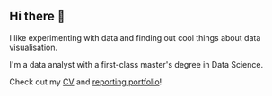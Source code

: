 ## Hi there 👋

I like experimenting with data and finding out cool things about data visualisation. 

I'm a data analyst with a first-class master's degree in Data Science.

Check out my [CV](https://github.com/gz97/gz97/blob/main/Gosia%20Zurek%20CV.pdf) and [reporting portfolio](https://github.com/gz97/gz97/blob/main/Portfolio.pdf)! 


